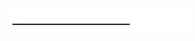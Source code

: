  
<html>
<script src="jshtml.js"></script>

<h3 style="background-color:#fff; color:#fff; -webkit-touch-callout: none;     -webkit-user-select: none;  -moz-user-select: none;  -ms-user-select: none;user-select: none; padding:33px 20px;1px20px margin-top:120;">____________________________________</h3>

<h1 style="background-color: #fff; color:#000; padding:33px 20px; -webkit-touch-callout: none;     -webkit-user-select: none;  -moz-user-select: none;  -ms-user-select: none;user-select: none; margin-top:-110px;">________________________</h1>


</html>
